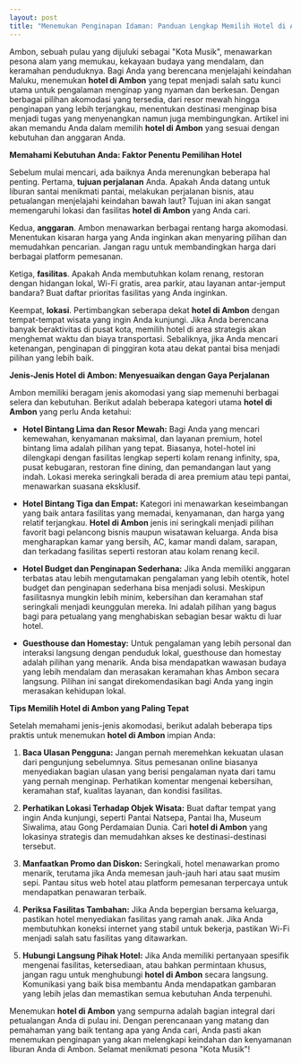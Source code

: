 ```yaml
---
layout: post
title: "Menemukan Penginapan Idaman: Panduan Lengkap Memilih Hotel di Ambon"
---
```


Ambon, sebuah pulau yang dijuluki sebagai "Kota Musik", menawarkan pesona alam yang memukau, kekayaan budaya yang mendalam, dan keramahan penduduknya. Bagi Anda yang berencana menjelajahi keindahan Maluku, menemukan **hotel di Ambon** yang tepat menjadi salah satu kunci utama untuk pengalaman menginap yang nyaman dan berkesan. Dengan berbagai pilihan akomodasi yang tersedia, dari resor mewah hingga penginapan yang lebih terjangkau, menentukan destinasi menginap bisa menjadi tugas yang menyenangkan namun juga membingungkan. Artikel ini akan memandu Anda dalam memilih **hotel di Ambon** yang sesuai dengan kebutuhan dan anggaran Anda.

**Memahami Kebutuhan Anda: Faktor Penentu Pemilihan Hotel**

Sebelum mulai mencari, ada baiknya Anda merenungkan beberapa hal penting. Pertama, **tujuan perjalanan** Anda. Apakah Anda datang untuk liburan santai menikmati pantai, melakukan perjalanan bisnis, atau petualangan menjelajahi keindahan bawah laut? Tujuan ini akan sangat memengaruhi lokasi dan fasilitas **hotel di Ambon** yang Anda cari.

Kedua, **anggaran**. Ambon menawarkan berbagai rentang harga akomodasi. Menentukan kisaran harga yang Anda inginkan akan menyaring pilihan dan memudahkan pencarian. Jangan ragu untuk membandingkan harga dari berbagai platform pemesanan.

Ketiga, **fasilitas**. Apakah Anda membutuhkan kolam renang, restoran dengan hidangan lokal, Wi-Fi gratis, area parkir, atau layanan antar-jemput bandara? Buat daftar prioritas fasilitas yang Anda inginkan.

Keempat, **lokasi**. Pertimbangkan seberapa dekat **hotel di Ambon** dengan tempat-tempat wisata yang ingin Anda kunjungi. Jika Anda berencana banyak beraktivitas di pusat kota, memilih hotel di area strategis akan menghemat waktu dan biaya transportasi. Sebaliknya, jika Anda mencari ketenangan, penginapan di pinggiran kota atau dekat pantai bisa menjadi pilihan yang lebih baik.

**Jenis-Jenis Hotel di Ambon: Menyesuaikan dengan Gaya Perjalanan**

Ambon memiliki beragam jenis akomodasi yang siap memenuhi berbagai selera dan kebutuhan. Berikut adalah beberapa kategori utama **hotel di Ambon** yang perlu Anda ketahui:

*   **Hotel Bintang Lima dan Resor Mewah:** Bagi Anda yang mencari kemewahan, kenyamanan maksimal, dan layanan premium, hotel bintang lima adalah pilihan yang tepat. Biasanya, hotel-hotel ini dilengkapi dengan fasilitas lengkap seperti kolam renang infinity, spa, pusat kebugaran, restoran fine dining, dan pemandangan laut yang indah. Lokasi mereka seringkali berada di area premium atau tepi pantai, menawarkan suasana eksklusif.

*   **Hotel Bintang Tiga dan Empat:** Kategori ini menawarkan keseimbangan yang baik antara fasilitas yang memadai, kenyamanan, dan harga yang relatif terjangkau. **Hotel di Ambon** jenis ini seringkali menjadi pilihan favorit bagi pelancong bisnis maupun wisatawan keluarga. Anda bisa mengharapkan kamar yang bersih, AC, kamar mandi dalam, sarapan, dan terkadang fasilitas seperti restoran atau kolam renang kecil.

*   **Hotel Budget dan Penginapan Sederhana:** Jika Anda memiliki anggaran terbatas atau lebih mengutamakan pengalaman yang lebih otentik, hotel budget dan penginapan sederhana bisa menjadi solusi. Meskipun fasilitasnya mungkin lebih minim, kebersihan dan keramahan staf seringkali menjadi keunggulan mereka. Ini adalah pilihan yang bagus bagi para petualang yang menghabiskan sebagian besar waktu di luar hotel.

*   **Guesthouse dan Homestay:** Untuk pengalaman yang lebih personal dan interaksi langsung dengan penduduk lokal, guesthouse dan homestay adalah pilihan yang menarik. Anda bisa mendapatkan wawasan budaya yang lebih mendalam dan merasakan keramahan khas Ambon secara langsung. Pilihan ini sangat direkomendasikan bagi Anda yang ingin merasakan kehidupan lokal.

**Tips Memilih Hotel di Ambon yang Paling Tepat**

Setelah memahami jenis-jenis akomodasi, berikut adalah beberapa tips praktis untuk menemukan **hotel di Ambon** impian Anda:

1.  **Baca Ulasan Pengguna:** Jangan pernah meremehkan kekuatan ulasan dari pengunjung sebelumnya. Situs pemesanan online biasanya menyediakan bagian ulasan yang berisi pengalaman nyata dari tamu yang pernah menginap. Perhatikan komentar mengenai kebersihan, keramahan staf, kualitas layanan, dan kondisi fasilitas.

2.  **Perhatikan Lokasi Terhadap Objek Wisata:** Buat daftar tempat yang ingin Anda kunjungi, seperti Pantai Natsepa, Pantai Iha, Museum Siwalima, atau Gong Perdamaian Dunia. Cari **hotel di Ambon** yang lokasinya strategis dan memudahkan akses ke destinasi-destinasi tersebut.

3.  **Manfaatkan Promo dan Diskon:** Seringkali, hotel menawarkan promo menarik, terutama jika Anda memesan jauh-jauh hari atau saat musim sepi. Pantau situs web hotel atau platform pemesanan terpercaya untuk mendapatkan penawaran terbaik.

4.  **Periksa Fasilitas Tambahan:** Jika Anda bepergian bersama keluarga, pastikan hotel menyediakan fasilitas yang ramah anak. Jika Anda membutuhkan koneksi internet yang stabil untuk bekerja, pastikan Wi-Fi menjadi salah satu fasilitas yang ditawarkan.

5.  **Hubungi Langsung Pihak Hotel:** Jika Anda memiliki pertanyaan spesifik mengenai fasilitas, ketersediaan, atau bahkan permintaan khusus, jangan ragu untuk menghubungi **hotel di Ambon** secara langsung. Komunikasi yang baik bisa membantu Anda mendapatkan gambaran yang lebih jelas dan memastikan semua kebutuhan Anda terpenuhi.

Menemukan **hotel di Ambon** yang sempurna adalah bagian integral dari petualangan Anda di pulau ini. Dengan perencanaan yang matang dan pemahaman yang baik tentang apa yang Anda cari, Anda pasti akan menemukan penginapan yang akan melengkapi keindahan dan kenyamanan liburan Anda di Ambon. Selamat menikmati pesona "Kota Musik"!
